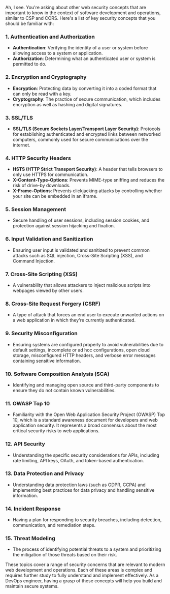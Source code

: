 Ah, I see. You're asking about other web security concepts that are important to know in the context of software development and operations, similar to CSP and CORS. Here's a list of key security concepts that you should be familiar with:  
   
### 1. Authentication and Authorization  
- **Authentication**: Verifying the identity of a user or system before allowing access to a system or application.  
- **Authorization**: Determining what an authenticated user or system is permitted to do.  
   
### 2. Encryption and Cryptography  
- **Encryption**: Protecting data by converting it into a coded format that can only be read with a key.  
- **Cryptography**: The practice of secure communication, which includes encryption as well as hashing and digital signatures.  
   
### 3. SSL/TLS  
- **SSL/TLS (Secure Sockets Layer/Transport Layer Security)**: Protocols for establishing authenticated and encrypted links between networked computers, commonly used for secure communications over the internet.  
   
### 4. HTTP Security Headers  
- **HSTS (HTTP Strict Transport Security)**: A header that tells browsers to only use HTTPS for communication.  
- **X-Content-Type-Options**: Prevents MIME-type sniffing and reduces the risk of drive-by downloads.  
- **X-Frame-Options**: Prevents clickjacking attacks by controlling whether your site can be embedded in an iframe.  
   
### 5. Session Management  
- Secure handling of user sessions, including session cookies, and protection against session hijacking and fixation.  
   
### 6. Input Validation and Sanitization  
- Ensuring user input is validated and sanitized to prevent common attacks such as SQL injection, Cross-Site Scripting (XSS), and Command Injection.  
   
### 7. Cross-Site Scripting (XSS)  
- A vulnerability that allows attackers to inject malicious scripts into webpages viewed by other users.  
   
### 8. Cross-Site Request Forgery (CSRF)  
- A type of attack that forces an end user to execute unwanted actions on a web application in which they're currently authenticated.  
   
### 9. Security Misconfiguration  
- Ensuring systems are configured properly to avoid vulnerabilities due to default settings, incomplete or ad hoc configurations, open cloud storage, misconfigured HTTP headers, and verbose error messages containing sensitive information.  
   
### 10. Software Composition Analysis (SCA)  
- Identifying and managing open source and third-party components to ensure they do not contain known vulnerabilities.  
   
### 11. OWASP Top 10  
- Familiarity with the Open Web Application Security Project (OWASP) Top 10, which is a standard awareness document for developers and web application security. It represents a broad consensus about the most critical security risks to web applications.  
   
### 12. API Security  
- Understanding the specific security considerations for APIs, including rate limiting, API keys, OAuth, and token-based authentication.  
   
### 13. Data Protection and Privacy  
- Understanding data protection laws (such as GDPR, CCPA) and implementing best practices for data privacy and handling sensitive information.  
   
### 14. Incident Response  
- Having a plan for responding to security breaches, including detection, communication, and remediation steps.  
   
### 15. Threat Modeling  
- The process of identifying potential threats to a system and prioritizing the mitigation of those threats based on their risk.  
   
These topics cover a range of security concerns that are relevant to modern web development and operations. Each of these areas is complex and requires further study to fully understand and implement effectively. As a DevOps engineer, having a grasp of these concepts will help you build and maintain secure systems.